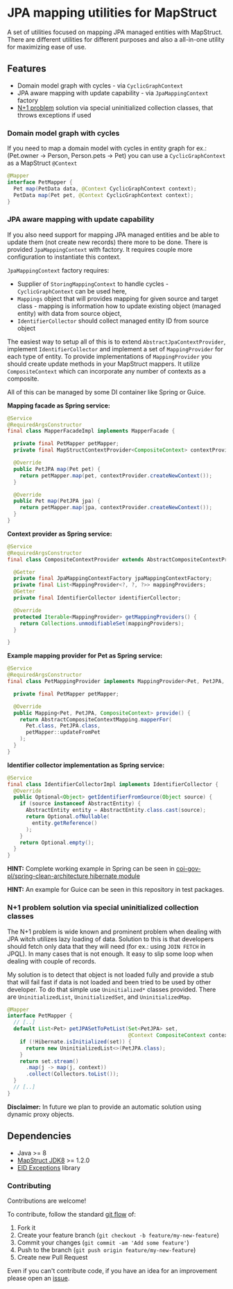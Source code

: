 # JPA mapping utilities for MapStruct

A set of utilities focused on mapping JPA managed entities with MapStruct. There are different utilities for different purposes and also a all-in-one utility for maximizing ease of use.

## Features

* Domain model graph with cycles - via `CyclicGraphContext`
* JPA aware mapping with update capability - via `JpaMappingContext` factory
* [N+1 problem](https://stackoverflow.com/questions/97197/what-is-the-n1-select-query-issue) solution via special uninitialized collection classes, that throws exceptions if used

### Domain model graph with cycles

If you need to map a domain model with cycles in entity graph for ex.: (Pet.owner -> Person, Person.pets -> Pet) you can use a `CyclicGraphContext` as a MapStruct `@Context`

```java
@Mapper
interface PetMapper {
  Pet map(PetData data, @Context CyclicGraphContext context);
  PetData map(Pet pet, @Context CyclicGraphContext context);
}
```

### JPA aware mapping with update capability

If you also need support for mapping JPA managed entities and be able to update them (not create new records) there more to be done. There is provided `JpaMappingContext` with factory. It requires couple more configuration to instantiate this context.

`JpaMappingContext` factory requires:
* Supplier of `StoringMappingContext` to handle cycles - `CyclicGraphContext` can be used here,
* `Mappings` object that will provides mapping for given source and target class - mapping is information how to update existing object (managed entity) with data from source object,
* `IdentifierCollector` should collect managed entity ID from source object

The easiest way to setup all of this is to extend `AbstractJpaContextProvider`, implement `IdentifierCollector` and implement a set of `MappingProvider` for each type of entity. To provide implementations of `MappingProvider` you should create update methods in your MapStruct mappers. It utilize `CompositeContext` which can incorporate any number of contexts as a composite.

All of this can be managed by some DI container like Spring or Guice.

**Mapping facade as Spring service:**
 
```java
@Service
@RequiredArgsConstructor
final class MapperFacadeImpl implements MapperFacade {

  private final PetMapper petMapper;
  private final MapStructContextProvider<CompositeContext> contextProvider;

  @Override
  public PetJPA map(Pet pet) {
    return petMapper.map(pet, contextProvider.createNewContext());
  }

  @Override
  public Pet map(PetJPA jpa) {
    return petMapper.map(jpa, contextProvider.createNewContext());
  }
}
```

**Context provider as Spring service:**

```java
@Service
@RequiredArgsConstructor
final class CompositeContextProvider extends AbstractCompositeContextProvider {

  @Getter
  private final JpaMappingContextFactory jpaMappingContextFactory;
  private final List<MappingProvider<?, ?, ?>> mappingProviders;
  @Getter
  private final IdentifierCollector identifierCollector;

  @Override
  protected Iterable<MappingProvider> getMappingProviders() {
    return Collections.unmodifiableSet(mappingProviders);
  }

}
```

**Example mapping provider for Pet as Spring service:**

```java
@Service
@RequiredArgsConstructor
final class PetMappingProvider implements MappingProvider<Pet, PetJPA, CompositeContext> {

  private final PetMapper petMapper;

  @Override
  public Mapping<Pet, PetJPA, CompositeContext> provide() {
    return AbstractCompositeContextMapping.mapperFor(
      Pet.class, PetJPA.class,
      petMapper::updateFromPet
    );
  }
}
```

**Identifier collector implementation as Spring service:**

```java
@Service
final class IdentifierCollectorImpl implements IdentifierCollector {
  @Override
  public Optional<Object> getIdentifierFromSource(Object source) {
    if (source instanceof AbstractEntity) {
      AbstractEntity entity = AbstractEntity.class.cast(source);
      return Optional.ofNullable(
        entity.getReference()
      );
    }
    return Optional.empty();
  }
}
```

**HINT:** Complete working example in Spring can be seen in [coi-gov-pl/spring-clean-architecture hibernate module](https://github.com/coi-gov-pl/spring-clean-architecture/tree/develop/pets/persistence-hibernate/src/main/java/pl/gov/coi/cleanarchitecture/example/spring/pets/persistence/hibernate/mapper)
 
**HINT:** An example for Guice can be seen in this repository in test packages.

### N+1 problem solution via special uninitialized collection classes

The N+1 problem is wide known and prominent problem when dealing with JPA witch utilizes lazy loading of data. Solution to this is that developers should fetch only data that they will need (for ex.: using `JOIN FETCH` in JPQL). In many cases that is not enough. It easy to slip some loop when dealing with couple of records.

My solution is to detect that object is not loaded fully and provide a stub that will fail fast if data is not loaded and been tried to be used by other developer. To do that simple use `Uninitialized*` classes provided. There are `UninitializedList`, `UninitializedSet`, and `UninitializedMap`.

```java
@Mapper
interface PetMapper {
  // [..]
  default List<Pet> petJPASetToPetList(Set<PetJPA> set,
                                       @Context CompositeContext context) {
    if (!Hibernate.isInitialized(set)) {
      return new UninitializedList<>(PetJPA.class);
    }
    return set.stream()
      .map(j -> map(j, context))
      .collect(Collectors.toList());
  }
  // [..]
}
```

**Disclaimer:** In future we plan to provide an automatic solution using dynamic proxy objects.

## Dependencies

 * Java >= 8
 * [MapStruct JDK8](https://github.com/mapstruct/mapstruct/tree/master/core-jdk8) >= 1.2.0
 * [EID Exceptions](https://github.com/wavesoftware/java-eid-exceptions) library 

### Contributing

Contributions are welcome!

To contribute, follow the standard [git flow](http://danielkummer.github.io/git-flow-cheatsheet/) of:

1. Fork it
1. Create your feature branch (`git checkout -b feature/my-new-feature`)
1. Commit your changes (`git commit -am 'Add some feature'`)
1. Push to the branch (`git push origin feature/my-new-feature`)
1. Create new Pull Request

Even if you can't contribute code, if you have an idea for an improvement please open an [issue](https://github.com/wavesoftware/java-mapstruct-jpa/issues).
